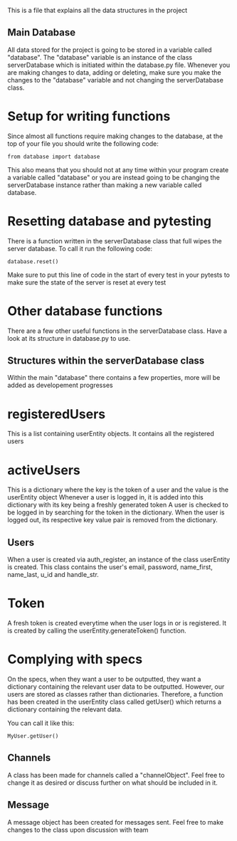 This is a file that explains all the data structures in the project

## Main Database ##
All data stored for the project is going to be stored in a variable called "database".
The "database" variable is an instance of the class serverDatabase which is initiated
within the database.py file. Whenever you are making changes to data, adding or deleting,
make sure you make the changes to the "database" variable and not changing the serverDatabase
class.

# Setup for writing functions #
Since almost all functions require making changes to the database, at the top of your file
you should write the following code:

    from database import database

This also means that you should not at any time within your program create a variable called
"database" or you are instead going to be changing the serverDatabase instance rather than
making a new variable called database.

# Resetting database and pytesting #
There is a function written in the serverDatabase class that full wipes the server database.
To call it run the following code:

    database.reset()

Make sure to put this line of code in the start of every test in your pytests to make sure
the state of the server is reset at every test

# Other database functions #
There are a few other useful functions in the serverDatabase class. Have a look at its structure
in database.py to use.

## Structures within the serverDatabase class ##
Within the main "database" there contains a few properties, more will be added as developement progresses

# registeredUsers #
This is a list containing userEntity objects. It contains all the registered users

# activeUsers #
This is a dictionary where the key is the token of a user and the value is the userEntity object
Whenever a user is logged in, it is added into this dictionary with its key being a freshly generated token
A user is checked to be logged in by searching for the token in the dictionary. When the user is logged out,
its respective key value pair is removed from the dictionary.

## Users ##
When a user is created via auth_register, an instance of the class userEntity is created. This class
contains the user's email, password, name_first, name_last, u_id and handle_str. 

# Token #
A fresh token is created everytime when the user logs in or is registered. It is created by calling the
userEntity.generateToken() function.

# Complying with specs #
On the specs, when they want a user to be outputted, they want a dictionary containing the relevant
user data to be outputted. However, our users are stored as classes rather than dictionaries.
Therefore, a function has been created in the userEntity class called getUser() which returns
a dictionary containing the relevant data.

You can call it like this:

    MyUser.getUser()

## Channels ##
A class has been made for channels called a "channelObject". Feel free to change it as desired or 
discuss further on what should be included in it.

## Message ##
A message object has been created for messages sent. Feel free to make changes to the class upon
discussion with team

